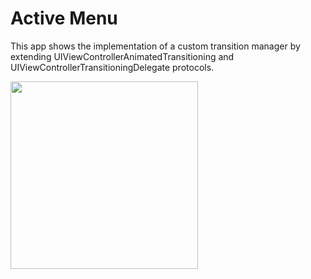 # Active Menu

This app shows the implementation of a custom transition manager by extending UIViewControllerAnimatedTransitioning and UIViewControllerTransitioningDelegate protocols.

<img src="https://user-images.githubusercontent.com/60697742/114337698-8f7d1c80-9b8c-11eb-8653-13b5c5a48cef.mov" width="300">
